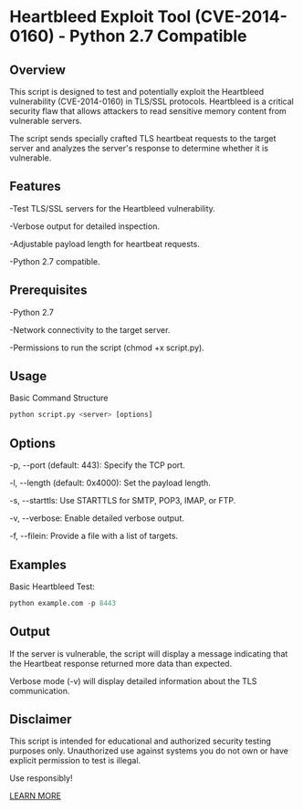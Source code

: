 
# Heartbleed Exploit Tool (CVE-2014-0160) - Python 2.7 Compatible

## Overview

This script is designed to test and potentially exploit the Heartbleed vulnerability (CVE-2014-0160) in TLS/SSL protocols. Heartbleed is a critical security flaw that allows attackers to read sensitive memory content from vulnerable servers.

The script sends specially crafted TLS heartbeat requests to the target server and analyzes the server's response to determine whether it is vulnerable.

## Features

-Test TLS/SSL servers for the Heartbleed vulnerability.

-Verbose output for detailed inspection.

-Adjustable payload length for heartbeat requests.

-Python 2.7 compatible.

## Prerequisites

-Python 2.7

-Network connectivity to the target server.

-Permissions to run the script (chmod +x script.py).

## Usage

Basic Command Structure

```python
python script.py <server> [options]
```

## Options

-p, --port (default: 443): Specify the TCP port.

-l, --length (default: 0x4000): Set the payload length.

-s, --starttls: Use STARTTLS for SMTP, POP3, IMAP, or FTP.

-v, --verbose: Enable detailed verbose output.

-f, --filein: Provide a file with a list of targets.

## Examples

Basic Heartbleed Test: 

```python
python example.com -p 8443 
```
## Output

If the server is vulnerable, the script will display a message indicating that the Heartbeat response returned more data than expected.

Verbose mode (-v) will display detailed information about the TLS communication.

## Disclaimer

This script is intended for educational and authorized security testing purposes only. Unauthorized use against systems you do not own or have explicit permission to test is illegal.

Use responsibly!

[LEARN MORE](https://en.wikipedia.org/wiki/Heartbleed)
